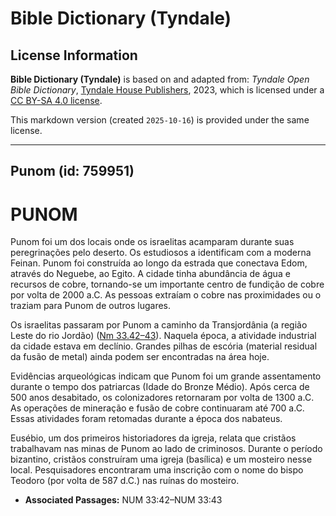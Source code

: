 # Bible Dictionary (Tyndale)

## License Information

**Bible Dictionary (Tyndale)** is based on and adapted from: _Tyndale Open Bible Dictionary_, [Tyndale House Publishers](https://tyndaleopenresources.com/), 2023, which is licensed under a [CC BY-SA 4.0 license](https://creativecommons.org/licenses/by-sa/4.0/legalcode.en).

This markdown version (created `2025-10-16`) is provided under the same license.



--------------------------------

## Punom (id: 759951)

PUNOM
=====

Punom foi um dos locais onde os israelitas acamparam durante suas peregrinações pelo deserto. Os estudiosos a identificam com a moderna Feinan. Punom foi construída ao longo da estrada que conectava Edom, através do Neguebe, ao Egito. A cidade tinha abundância de água e recursos de cobre, tornando\-se um importante centro de fundição de cobre por volta de 2000 a.C. As pessoas extraíam o cobre nas proximidades ou o traziam para Punom de outros lugares.

Os israelitas passaram por Punom a caminho da Transjordânia (a região Leste do rio Jordão) ([Nm 33\.42–43](https://ref.ly/Num33:42-Num33:43)). Naquela época, a atividade industrial da cidade estava em declínio. Grandes pilhas de escória (material residual da fusão de metal) ainda podem ser encontradas na área hoje.

Evidências arqueológicas indicam que Punom foi um grande assentamento durante o tempo dos patriarcas (Idade do Bronze Médio). Após cerca de 500 anos desabitado, os colonizadores retornaram por volta de 1300 a.C. As operações de mineração e fusão de cobre continuaram até 700 a.C. Essas atividades foram retomadas durante a época dos nabateus.

Eusébio, um dos primeiros historiadores da igreja, relata que cristãos trabalhavam nas minas de Punom ao lado de criminosos. Durante o período bizantino, cristãos construíram uma igreja (basílica) e um mosteiro nesse local. Pesquisadores encontraram uma inscrição com o nome do bispo Teodoro (por volta de 587 d.C.) nas ruínas do mosteiro.

* **Associated Passages:** NUM 33:42–NUM 33:43

